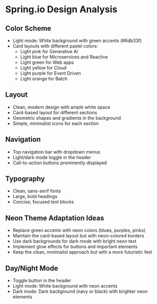 # Spring.io Design Analysis

## Color Scheme
- Light mode: White background with green accents (#6db33f)
- Card layouts with different pastel colors:
  - Light pink for Generative AI
  - Light blue for Microservices and Reactive
  - Light green for Web apps
  - Light yellow for Cloud
  - Light purple for Event Driven
  - Light orange for Batch

## Layout
- Clean, modern design with ample white space
- Card-based layout for different sections
- Geometric shapes and gradients in the background
- Simple, minimalist icons for each section

## Navigation
- Top navigation bar with dropdown menus
- Light/dark mode toggle in the header
- Call-to-action buttons prominently displayed

## Typography
- Clean, sans-serif fonts
- Large, bold headings
- Concise, focused text blocks

## Neon Theme Adaptation Ideas
- Replace green accents with neon colors (blues, purples, pinks)
- Maintain the card-based layout but with neon-colored borders
- Use dark backgrounds for dark mode with bright neon text
- Implement glow effects for buttons and important elements
- Keep the clean, minimalist approach but with a more futuristic feel

## Day/Night Mode
- Toggle button in the header
- Light mode: White background with neon accents
- Dark mode: Dark background (navy or black) with brighter neon elements